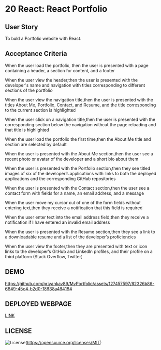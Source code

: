 # 20 React: React Portfolio


## User Story


To buld a Portfolio website with React.

## Acceptance Criteria

When the user load the portfolio, then the user is  presented with a page containing a header, a section for content, and a footer

When the user view the header,then the user is presented with the developer's name and navigation with titles corresponding to different sections of the portfolio

When the user view the navigation title,then the user is presented with the titles About Me, Portfolio, Contact, and Resume, and the title corresponding to the current section is highlighted

When the user click on a navigation title,then the user is presented with the corresponding section below the navigation without the page reloading and that title is highlighted

When the user load the portfolio the first time,then the About Me title and section are selected by default

When the user is presented with the About Me section,then the user see a recent photo or avatar of the developer and a short bio about them

When the user is presented with the Portfolio section,then they see titled images of six of the developer’s applications with links to both the deployed applications and the corresponding GitHub repositories

When the user is presented with the Contact section,then the user see a contact form with fields for a name, an email address, and a message

When the user move my cursor out of one of the form fields without entering text,then they receive a notification that this field is required

When the user enter text into the email address field,then they receive a notification if I have entered an invalid email address

When the user is  presented with the Resume section,then they see a link to a downloadable resume and a list of the developer’s proficiencies

When the user view the footer,then they are presented with text or icon links to the developer’s GitHub and LinkedIn profiles, and their profile on a third platform (Stack Overflow, Twitter)

## DEMO


https://github.com/priyankav89/MyPortfolio/assets/127457597/82326b86-6849-45e4-b2d0-18638a484184




## DEPLOYED WEBPAGE 
[LINK](https://priyanka-portfolio-2093267d006c.herokuapp.com/#resume)
## LICENSE

![License](https://img.shields.io/badge/License-MIT-blue.svg)(https://opensource.org/licenses/MIT)

